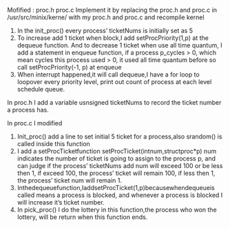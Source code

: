 Mofified : proc.h proc.c
Implement it by replacing the proc.h and proc.c in /usr/src/minix/kerne/ with my proc.h and proc.c and recompile kernel

1) In the init_proc() every process’ ticketNums is initially set as 5
2) To increase add 1 ticket when block,I add setProcPriority(1,p) at the dequeue
function. And to decrease 1 ticket when use all time quantum, I add a statement in enqueue function, if a process p_cycles > 0, which mean cycles this process used > 0, it used all time quantum before so call setProcPriority(-1, p) at enqueue
3) When interrupt happened,it will call dequeue,I have a for loop to loopover every priority level, print out count of process at each level schedule queue.


In proc.h I add a variable usnsigned ticketNums to record the ticket number a process has.

In proc.c I modified
1) Init_proc() add a line to set initial 5 ticket for a process,also srandom() is called
inside this function
2) I add a setProcTicketfunction setProcTicket(intnum,structproc*p) num
indicates the number of ticket is going to assign to the process p, and can judge if
the process’ ticketNums add num will exceed 100 or be less then 1, if exceed 100, the process’ ticket will remain 100, if less then 1, the process’ ticket num will remain 1.
3) Inthedequeuefunction,IaddsetProcTicket(1,p)becausewhendequeueis called means a process is blocked, and whenever a process is blocked I will increase it’s ticket number.
4) In pick_proc() I do the lottery in this function,the process who won the lottery, will be return when this function ends.
